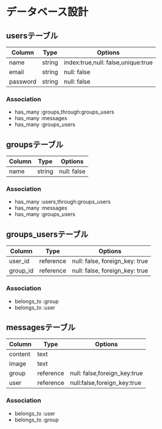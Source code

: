 # データベース設計

## usersテーブル
|Column|Type|Options|
|------|----|-------|
|name|string|index:true,null: false,unique:true
|email|string|null: false|
|password|string|null: false|

### Association
- has_many :groups,through:groups_users
- has_many :messages
- has_many :groups_users
​
## groupsテーブル
|Column|Type|Options|
|------|----|-------|
|name|string|null: false|

### Association
- has_many :users,through:groups_users
- has_many :messages
- has_many :groups_users
​
## groups_usersテーブル
|Column|Type|Options|
|------|----|-------|
|user_id|reference|null: false, foreign_key: true|
|group_id|reference|null: false, foreign_key: true|

### Association
- belongs_to :group
- belongs_to :user
​
## messagesテーブル
|Column|Type|Options|
|------|----|-------|
|content|text|
|image|text|
|group|reference|null: false,foreign_key:true|
|user|reference|null:false,foreign_key:true|

### Association
- belongs_to :user
- belongs_to :group